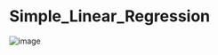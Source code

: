 # Simple_Linear_Regression

![image](https://github.com/soykuvvetberat34/Simple_Linear_Regression/assets/69586522/d7849e8b-8e50-4d22-a1de-2396b976e5bd)
